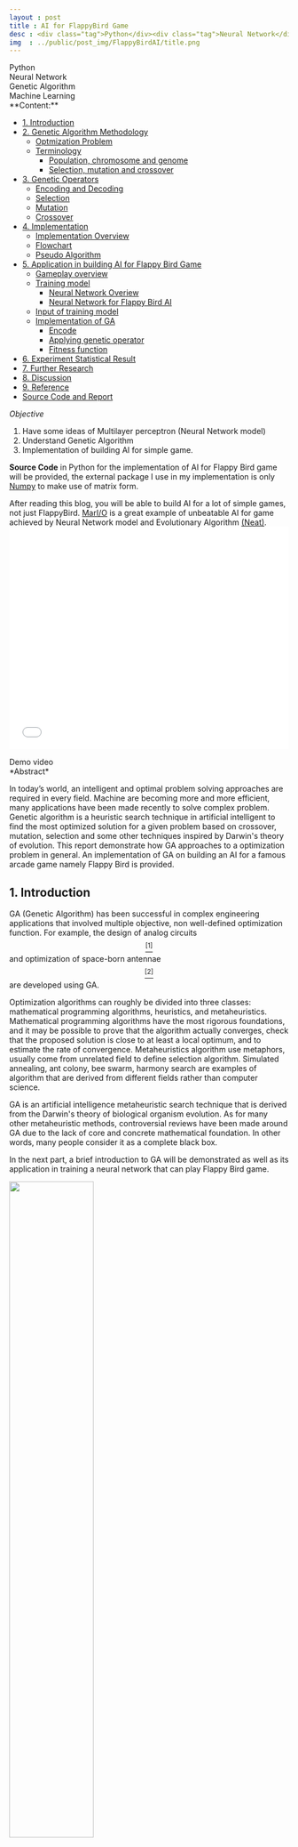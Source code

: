 ```yaml
---
layout : post
title : AI for FlappyBird Game
desc : <div class="tag">Python</div><div class="tag">Neural Network</div><div class="tag">Genetic Algorithm</div><div class="tag">Machine Learning</div></br> Using Neural Network model and Genetic algorithm to build AI for Flappy Bird Game.
img  : ../public/post_img/FlappyBirdAI/title.png
---
```

<div class="tag">Python</div><div class="tag">Neural Network</div><div class="tag">Genetic Algorithm</div><div class="tag">Machine Learning</div>
**Content:**
<!-- MarkdownTOC depth=4 -->

- [1. Introduction](#1-introduction)
- [2. Genetic Algorithm Methodology](#2-genetic-algorithm-methodology)
	- [Optmization Problem](#optmization-problem)
	- [Terminology](#terminology)
		- [Population, chromosome and genome](#population-chromosome-and-genome)
		- [Selection, mutation and crossover](#selection-mutation-and-crossover)
- [3. Genetic Operators](#3-genetic-operators)
	- [Encoding and Decoding](#encoding-and-decoding)
	- [Selection](#selection)
	- [Mutation](#mutation)
	- [Crossover](#crossover)
- [4. Implementation](#4-implementation)
	- [Implementation Overview](#implementation-overview)
	- [Flowchart](#flowchart)
	- [Pseudo Algorithm](#pseudo-algorithm)
- [5. Application in building AI for Flappy Bird Game](#5-application-in-building-ai-for-flappy-bird-game)
	- [Gameplay overview](#gameplay-overview)
	- [Training model](#training-model)
		- [Neural Network Overiew](#neural-network-overiew)
		- [Neural Network for Flappy Bird AI](#neural-network-for-flappy-bird-ai)
	- [Input of training model](#input-of-training-model)
	- [Implementation of GA](#implementation-of-ga)
		- [Encode](#encode)
		- [Applying genetic operator](#applying-genetic-operator)
		- [Fitness function](#fitness-function)
- [6. Experiment Statistical Result](#6-experiment-statistical-result)
- [7. Further Research](#7-further-research)
- [8. Discussion](#8-discussion)
- [9. Reference](#9-reference)
- [Source Code and Report](#source-code-and-report)

<!-- /MarkdownTOC -->
*Objective*
1. Have some ideas of Multilayer perceptron (Neural Network model)
2. Understand Genetic Algorithm
3. Implementation of building AI for simple game.

**Source Code** in Python for the implementation of AI for Flappy Bird game will be provided, the external package I use in my implementation is only [Numpy](http://www.numpy.org/) to make use of matrix form.

After reading this blog, you will be able to build AI for a lot of simple games, not just FlappyBird. [MarI/O](https://www.youtube.com/watch?v=qv6UVOQ0F44) is a great example of unbeatable AI for game achieved by Neural Network model and Evolutionary Algorithm [(Neat)](http://nn.cs.utexas.edu/downloads/papers/stanley.ec02.pdf). 
<embed class="video" width="1550" height="400" style="width: 100%" src="/public/post_img/FlappyBirdAI/demo.mp4" scale="aspect" controller="true">
<div class="thecap">Demo video</div>
*Abstract*

In today’s world, an intelligent and optimal problem solving approaches are required in every field. Machine are becoming more and more efficient, many applications have been made recently to solve complex problem. Genetic algorithm is a heuristic search technique in artificial intelligent to find the most optimized solution for a given problem based on crossover, mutation, selection and some other techniques inspired by Darwin's theory of evolution. This report demonstrate how GA approaches to a optimization problem in general. An implementation of GA on building an AI for a famous arcade game namely Flappy Bird is provided.
<a name="1-introduction"></a>
## 1. Introduction
GA (Genetic Algorithm) has been successful in complex engineering applications that involved multiple objective, non well-defined optimization function. For example, the design of analog circuits [$$^[1]$$](#ref1) and optimization of space-born antennae [$$^[2]$$](#ref2) are developed using GA.

Optimization algorithms can roughly be divided into three classes: mathematical programming algorithms, heuristics, and metaheuristics. Mathematical programming algorithms have the most rigorous foundations, and it may be possible to prove that the algorithm actually converges, check that the proposed solution is close to at least a local optimum, and to estimate the rate of convergence. Metaheuristics algorithm use metaphors, usually come from unrelated field to define selection algorithm. Simulated annealing, ant colony, bee swarm, harmony search are examples of algorithm that are derived from different fields rather than computer science.

GA is an artificial intelligence metaheuristic search technique that is derived from the Darwin's theory of biological organism evolution. As for many other metaheuristic methods, controversial reviews have been made around GA due to the lack of core and concrete mathematical foundation. In other words, many people consider it as a complete black box.

In the next part, a brief introduction to GA will be demonstrated as well as its application in training a neural network that can play Flappy Bird game.
<div class="imgcap">
<img style="display: inline-block; width: 55%;" src ="/public/post_img/FlappyBirdAI/fig1.PNG" width = "500" align = "center">
<div class="thecap">Fig. 1: Experiment result</div>
</div>
<a name="2-genetic-algorithm-methodology"></a>
## 2. Genetic Algorithm Methodology
<a name="optmization-problem"></a>
### Optmization Problem
Most problem in real life don't have formula and technique to calculate the exact result because of the vast generic complexity. GA works on a population of possible solutions and evolve them using method inspired by Darwin's theory in biology. The rest of the report will discuss the different between GA and other method and also perform some experiment to estimate the effectiveness of GA.

Each problem using GA requires a **fitness function** which measures the quality of the solution toward an optimization problem.
<a name="terminology"></a>
### Terminology
In GA, a **population** of candidate solutions (also called phenotypes) is evolved toward better solutions of an optimization problem. Each candidate solution is represented by a **chromosome** which is a set of **genes** which can be alter **mutate** and **crossover**. A new set of chromosome, also known as **generation** is formed using **selection**.
<a name="population-chromosome-and-genome"></a>
#### Population, chromosome and genome
**Population**: The number of individuals present with same length of chromosome. In other words, they are a set of possible solution to a optimization problem.

**Genome**: A part of a chromosome. The value of each gene has an effect on the quality of solution.

**Chromosome**: A set of genomes. Chromosome is the solution in form of genes.
<div class="imgcap">
<img style="display: inline-block; width: 55%;" src ="/public/post_img/FlappyBirdAI/gene_definition.PNG" width = "500" align = "center">
<div class="thecap">Fig. 2: Population, Chromosomes and Genes</div>
</div>
<a name="selection-mutation-and-crossover"></a>
#### Selection, mutation and crossover
**Selection**: Next generation's population will keep some of the best solution in the previous generation so that best traits is retained.

**Mutation**: Alter genome in chromosome.

**Crossover**: Mixing two individual to produce a new pair of offspring that have the trait of both 
<a name="3-genetic-operators"></a>
## 3. Genetic Operators
<a name="encoding-and-decoding"></a>
### Encoding and Decoding
Encoding technique depends heavily on the problem. Generally, encoding is the order of every genes that have an effects on the solution. Decoding is translate chromosome to solution of optimization problem. Encoding is a method to clean data before putting it in genetic operators.
<div class="imgcap">
<img style="display: inline-block; width: 55%;" src ="/public/post_img/FlappyBirdAI/def_table.PNG" width = "500" align = "center">
</div>
<a name="selection"></a>
### Selection
Selection process is mainly responsible for assuring survival of the best-fit
individuals. Best solution will be retained in the next generation.

**Roulette wheel selection method**

Fitness proportionate selection, also known as roulette wheel selection, is a genetic operator used in GA for selecting potentially useful solutions for recombination.

In this method, each gene have a probability of being selected for next generation. This probability is defined by:

\begin{equation} \label{eq:1}
p_i = \frac{f_i}{\sum_{j=1}^{N}f_j}
\end{equation}
$$p_i$$: Probability of individual with index $$i$$ being selected.

$$f$$: Fitness function

$$f_i$$: Fitness value of individual with index $$i$$

**Best fitness selection method**
In this selection method, best individuals with highest fitness is being selected. This method is a trade off between diversity of population and average fitness of population where diversity decreases and average fitness increases in comparison with Roulette wheel selection method.
<a name="mutation"></a>
### Mutation
Mutation is used to maintain genetic diversity from one generation of a population of
chromosomes to the next. It is analogous to biological mutation. 

The purpose of mutation in GA is preserving and introducing diversity. Mutation should
allow the algorithm to escape local minima by preventing the population of chromosomes
from becoming too similar to each other, thus slowing or even stopping evolution. Mutation can be done with a formula or randomly.
<div class="imgcap">
<img style="display: inline-block; width: 40%;" src ="/public/post_img/FlappyBirdAI/mutation.PNG" width = "500" align = "center">
<div class="thecap">Example of mutation on binary encoding and value encoding</div>
</div>
<a name="crossover"></a>
### Crossover
The crossover splits up the parent individuals and recombines them. Crossover point can be chosen randomly to increase diversity of new population.
<div class="imgcap">
<img style="display: inline-block; width: 40%;" src ="/public/post_img/FlappyBirdAI/mutation.PNG" width = "500" align = "center">
<div class="thecap">Fig. 4: Genetic Code of the parents and offspring before and after the crossover</div>
</div>
Multi-point crossovers are simply crossovers with more than one position where crossover will occur.
<a name="4-implementation"></a>
## 4. Implementation
<a name="implementation-overview"></a>
The algorithm can be done by continuously create new set of possible solution using GA to evolve every generation overtime until an acceptable solution is found.
<a name="implementation-overview"></a>
### Implementation Overview
<a name="flowchart"></a>
### Flowchart
<div class="imgcap">
<img style="display: inline-block; width: 55%;" src ="/public/post_img/FlappyBirdAI/flowchart.PNG" width = "500" align = "center">
<div class="thecap">Fig. 5: GA Flowchart</div>
</div>
<a name="pseudo-algorithm"></a>
### Pseudo Algorithm
```
START 

Initializing population.
Calculate fitness of each individual. 

DO UNTIL BEST SOLUTION IS FOUND 
	Encoding each individual to produce chromosome
	Perform GA operators on exist population
	Decode new population and kill old population

LOOP 

END 
```
<a name="5-application-in-building-ai-for-flappy-bird-game"></a>
## 5. Application in building AI for Flappy Bird Game
<a name="gameplay-overview"></a>
### Gameplay overview
Flappy Bird is a mobile game developed by a Vietnamese developer Dong Nguyen. The objective was to direct a flying bird, named "Faby", who moves continuously to the right, between sets of Mario-like pipes. If the player touches the pipes, they lose. Faby briefly flaps upward each time that the player taps the screen; if the screen is not tapped, Faby falls because of gravity; each pair of pipes that he navigates between earns the player a single point.
<a name="training-model"></a>
### Training model
In this section, multilayer perceptron model will be discussed and an implementation on Flappy Bird game will also be provided.
<a name="neural-network-overiew"></a>
#### Neural Network Overiew
1. **Layer**: They are a set of neuron (a circle that contain a number). Beside input layers and output layers, one Multilayer Perceptron can have one or more hidden layer.
<div class="imgcap">
<img style="display: inline-block; width: 40%;" src ="/public/post_img/FlappyBirdAI/nnmodel.PNG" width = "500" align = "center">
<div class="thecap">Fig. 6: Example of multilayer perceptron network with 2 hidden layers</div>
</div>
2. **Unit**: One node (the circle in Fig $$6$$) is called one unit. Input of each unit is symbolised as $$z$$ and output of each unit is symbolised as $$a$$ ($$a$$ stands for activation, input unit  in next layer)
3. **Weights** and **Biases**: In fig $$7$$, the number that in the line which connects 2 nodes in 2 layer is called Weights, they determine how much affect a node could have on the next input unit in the next layer, biases is the node $$x_0$$ in fig 7, the value is normally constant at 1. They add the flexibility to the network.
<div class="imgcap">
<img style="display: inline-block; width: 40%;" src ="/public/post_img/FlappyBirdAI/feedforward.PNG" width = "500" align = "center">
<div class="thecap">Fig. 7: Feed Forward Process with Sigmoid activator</div>
</div>
4. **Activator**, **activation function**: When talking about activator, they mean the function that apply on a nodes to produce the output unit. The purpose of activation function is to squeeze the value after multiplying nodes value and weights to produce a number within a defined range.
<div class="imgcap">
<img style="display: inline-block; width: 30%;" src ="/public/post_img/FlappyBirdAI/sigmoid.PNG" width = "500" align = "center">
<div class="thecap">Fig. 8: Sigmoid function squeeze number to value of 0 when s goes to -infinity and 1 when x goes to infinity</div>
</div>
<div class="imgcap">
<img style="display: inline-block; width: 30%;" src ="/public/post_img/FlappyBirdAI/activator.PNG" width = "500" align = "center">
<div class="thecap">Fig. 9: Different activation functions</div>
</div>

<a name="neural-network-for-flappy-bird-ai"></a>
#### Neural Network for Flappy Bird AI
In this experiment, a simple multilayer perceptron model [$$^5$$](#ref5) is chosen. The network includes one hidden layer with 6 nodes, one output layer and one input layer. One bias node is added in input layer and hidden layer. These bias nodes ensure constant variable can have an effect on the solution. Hidden layer and output layer use sigmoid function as activator.

Output of neural network is a number in range 0 and 1. ```Threshold``` is set to $$0.5$$. If $$output>0.5$$ then the bird will flap. 
<div class="imgcap">
<img style="display: inline-block; width: 55%;" src ="/public/post_img/FlappyBirdAI/neural.PNG" width = "500" align = "center">
<div class="thecap">Fig. 10: Neural Network Architecture</div>
</div>
<a name="input-of-training-model"></a>
### Input of training model
In neural network, every input should be related to the solution. There are 5 inputs as described in figure 6.
<div class="imgcap">
<img style="display: inline-block; width: 55%;" src ="/public/post_img/FlappyBirdAI/fig11.PNG" width = "500" align = "center">
<div class="thecap">Fig. 11: Experiment result</div>
</div>
**Input 1**: Horizontal distance between bird and Tube (Horizontal line in figure 7)

**Input 2**: Vertical distance between bird and the middle of two tubes (Vertical line in figure 7)

**Input 3**: Width of bird

**Input 4**: Height of bird

**Input 5**: Width of tube
<a name="implementation-of-ga"></a>
### Implementation of GA
<a name="encode"></a>
#### Encode
There are 49 weights in neural network in figure 6. All of these weights are added into an float array of size 49. This array will carry all the information of the whole network. As a result, each array is considered as an chromosome with value encoding method as described in previous section on encoding. Each weight is now a gene in a chromosome.
<a name="applying-genetic-operator"></a>
#### Applying genetic operator
Selection, mutation and crossover is used in this experiment.

Selection: Best fitness selection method 

Mutation: Modify a weight by randomly assign a new number to it. 

Crossover: Exchange two weight by a fixed possibility 
<div class="imgcap">
<img style="display: inline-block; width: 40%;" src ="/public/post_img/FlappyBirdAI/para_table.PNG" width = "500" align = "center">
</div>
<a name="fitness-function"></a>
#### Fitness function
In this experiment, fitness function is simply the survival time of a bird, the unit is the number of frames being refreshed after the bird dies.
<a name="6-experiment-statistical-result"></a>
## 6. Experiment Statistical Result
<div class="imgcap">
<img style="float:left; display: inline-block; width: 50%;" src ="/public/post_img/FlappyBirdAI/plot.PNG" width = "500" align = "center">
<img id="fig1" style="float:left; display: inline-block; width: 50%;" src ="/public/post_img/FlappyBirdAI/plot2.PNG" width = "500" align = "center">
<div class="thecap">Fig. 12: Experiment 1 and 2<br></div>
</div>
<div style="clear:left;"></div>
The two above graphs describe the correlation between number of generation and best fitness score to figure out if GA actually helps the population evolve over time or not. In both experiment, an impressive solution is found. However, the first experiment took 230 generations while the second experiment took over 1000 generations in order to find the best solution. A correlation coefficient (Pearson) is performed to test whether there is a correlation between number of generation and best fitness score.
<div class="imgcap">
<img style="display: inline-block; width: 40%;" src ="/public/post_img/FlappyBirdAI/ex_result.PNG" width = "500" align = "center">
<div class="thecap">Statistical Result</div>
</div>
The code to produce the 2 statistical graphs
```python
import numpy as np
import matplotlib.pyplot as plt
import scipy
from scipy import stats

x = np.asarray(#insert array)

y = np.asarray(#insert array)
# fit with np.polyfit
print(scipy.stats.pearsonr(x, y))
m, b = np.polyfit(x, y, 1)

plt.plot(x, y, '.')
plt.plot(x, m*x + b, '-')
plt.xlabel('Generation')
plt.ylabel('Best Fitness Score')
plt.show()
```
Both experiment share the same result, there is a strong, positive linear relationship between number of generation and best fitness score and Pearson's correlation shows that this relationship is significant, $$r=.5$$, $$p<.001$$.

We can conclude that GA do improve the optimization overtime. However, time complexity cannot be measured exactly due to the high arbitrary aspect.
<a name="7-further-research"></a>
## 7. Further Research
As there are many randomness in GA, the experiment result could be biased. Further research can be done by controlling the arbitrary factors. 
<a name="8-discussion"></a>
## 8. Discussion
It can clearly be seen that there is not much concrete mathematical foundation to GA. The algorithm itself is heavily derived from biology. The performance of GA is also not being calculated or estimated, this is the reason why many people tend to have negative opinions on it. However, I strongly believe that one day, researcher will find a solid foundation and make improvement GA. Neural network is an example, the idea is derived from an unrelated field, namely neuroscience, nodes describe the connection between millions of neurons in the brain of human. Overtime, researchers and developers improve the performance of neural network, some fantastic training technique such as backpropagation are introduced and ensure the convergence of the optimization problem, many variations have been made to neural network too, such as convolutional neural network (CNN), recurrent neural network (RNN) and long short-term memory (LSTM) architecture. Again, I strongly believe that the same boom in research will happen to GA one day.
<a name="9-reference"></a>
## 9. Reference
1. Ali Jafari, Maryam Zekri, Saeed Sadri, Alireza Mallahzade **"Design of Analog Integrated Circuits by Using Genetic Algorithm"**. [Online] Available at:
http://ieeexplore.ieee.org/document/5445763/

2. Haihong Tao, Guisheng Liao, Ling Wang **Space-borne antenna adaptive side-lobe nulling algorithm based on gradient-genetic algorithm.** [Online] Available at: http://ieeexplore.ieee.org/document/1321992/

3. E. Eiben (1994). "Genetic algorithms with multi-parent recombination". PPSN III:
Proceedings of the International Conference on
Evolutionary Computation. The Third
Conference on Parallel Problem Solving from
Nature: 78–87. ISBN 3-540-58484-6

4. E. Schultz, J. Mellander, C. Endorf (2008), "Intrusion Detection and Prevention - A basic genetic algorithm", [image online], http://my.opera.com/blu3c4t/blog/show.dml/2636486. 

5. Andrew, Ng. , 'Machine learning', Standford University Online, lecture notes week 4, [online]: https://www.coursera.org/learn/machine-learning

<a name="source-code-and-report"></a>
## Source Code and Report
The way I implement the AI is:

First, build a normal Flappy Bird game, use space to trigeer Flap() method of the bird.

Second, build ANN class and assign it to each bird. The following code is the whole ANN class in my program, you could read it and hopefully you understand the idea.

```python
import numpy as np
import Bird as Bird_Class
from settings import *
import sys
import random

class ANN:
  def __init__(self, genome = None):
    self.fitness = 0
    self.weight1 = np.random.uniform(-1,1,(HIDDEN_LAYER, INPUT_LAYER + 1))#add bias node by adding 1 to input layer
    self.weight2 = np.random.uniform(-1,1,(OUTPUT_LAYER, HIDDEN_LAYER + 1))

    if genome is not None: #if constructor have genome then use that genome for weight
      self.decode(genome)

  def __sigmoid(self,np_array): #private method in ANN class, apply sigmoid function to numpy array
    return 1.0 / (1.0 + np.exp(-1.0 * np_array))

  def __regularize_input(self, list_input): #regularize input, make it between 0 and 1
    if np.shape(list_input) != (INPUT_LAYER,1): #check dimension of input
      sys.exit('INPUT to Neural Nets doesnt match')

    sum = np.sum(abs(list_input))

    for array in list_input:
      if sum == 0:
        array[0] = 0
      else:
        array[0] = array[0]/sum

  #This function return a number x, if x > threshold then bird.flap()
  def feed_forward(self, list_input): #list_input muse be numpy array dim(2,1)
    if np.shape(list_input) != (INPUT_LAYER,1): #check dimension of input
      sys.exit('INPUT to Neural Nets doesnt match')

    self.__regularize_input(list_input)#regularize input, make it between 0 and 1

    nodes_hidden_layer = np.dot(self.weight1, np.concatenate((np.array([[1]]), list_input),axis = 0)) #concatenate vertically, using matrix multiplication on weight and nodes

    activation_hidden_layer = self.__sigmoid(nodes_hidden_layer) #apply sigmoid activation on hidden layer

    node_output_layer = np.dot(self.weight2, np.concatenate((np.array([[1]]), activation_hidden_layer),axis = 0)) #matrix multiplication of weight and activation to create final output

    return self.__sigmoid(node_output_layer) #apply sigmoid function on final output

  def encode(self): #put all weight into a list double

    genome = [] #write each row from left to right

    for row in range(self.weight1.shape[0]): #read each row first
      for row_element in range(self.weight1.shape[1]): #read element of row from left to right
        genome.append(self.weight1[row][row_element])

    for row in range(self.weight2.shape[0]):
      for row_element in range(self.weight2.shape[1]):
        genome.append(self.weight2[row][row_element])

    return genome

  def decode(self, genome): #read weight from genome
    for i in range(HIDDEN_LAYER): #read genome from left to right
      for j in range(INPUT_LAYER+1):
        self.weight1[i][j] = genome[i*(INPUT_LAYER+1)+j]

    for i in range(OUTPUT_LAYER):
      for j in range(HIDDEN_LAYER+1):
        self.weight2[i][j] = genome[(i*(OUTPUT_LAYER)) + j + HIDDEN_LAYER*(INPUT_LAYER+1)]

  @classmethod #class method is some method that must be call with class, like ANN.selection but the only thing they care about is the parameter
  def selection(cls, bird_list):
    elite_birds_copy = [] #create a copy of list to put all elite bird in to avoid inconsistency problem
    elite_birds =  bird_list[0:round(SELECTION_PERCENTAGE*POPULATION)]

    for bird in elite_birds:
      gen = bird.ANN.encode() #encode to gen
      elite_birds_copy.append(Bird_Class.Bird(gen)) #decode gen to read weight

    return elite_birds_copy

  @classmethod
  def mutation(cls, bird): #change some weights randomly
    gen = bird.ANN.encode()

    for i in range(TOTAL_WEIGHT):
      if (np.random.rand(0,100) < MUTATION_RATE*100):
        gen[i] = np.random.uniform(-1,1) #random float from -1 to 1

    new_bird = Bird_Class.Bird(gen)

    return new_bird

  @classmethod #swap weight with certain chance (MUTATION RATE)
  def crossover(cls, bird1, bird2): #swap weight
    gen_bird1 = bird1.ANN.encode() #mutation on a gene so that the actual bird.ANN will not be change
    gen_bird2 = bird2.ANN.encode()

    for i in gen_bird1:
      if (np.random.rand(0,100) < CROSSOVER_RATE*100): #Create a random number from 0 and 100 and check with possibility of CROSSOVER_RATE
        gen_bird1[i], gen_bird2[i] = gen_bird2[i], gen_bird1[1]

    return [Bird_Class.Bird(gen_bird1), Bird_Class.Bird(gen_bird2)]

  @classmethod
  def save_weight(cls):
    pass

  @classmethod
  def create_new_generation(cls, bird_list):
    new_generation = []

    #selection
    elite_birds = ANN.selection(bird_list)
    new_generation.extend(elite_birds)

    #mutation
    for i in range(0, round(MUTATION_PERCENTAGE*100/POPULATION)):
       new_generation.append(ANN.mutation(bird_list[i]))

    # crossover with the elite birds
    for i in range(round((MUTATION_PERCENTAGE*100/POPULATION)), round(((MUTATION_PERCENTAGE*100/POPULATION) + (CROSSOVER_PERCENTAGE*100/POPULATION)))):
      new_generation.append(ANN.crossover(bird_list[i], elite_birds[random.randint(0,len(elite_birds)-1)])[0])

    #random bird to increase diversity
    for i in range(POPULATION-len(new_generation)):
      new_generation.append(Bird_Class.Bird())

    return new_generation

```
Continue Reading... Please download source code!

[Download PDF Report](/public/post_img/FlappyBirdAI/report.pdf)

<button onclick="myFunction()"><strong>Download Source Code</strong></button>
<div id="myDIV" style="display: none;">
Put your Email address in the comment section below to receive full well-documented code of the whole program.
</div>